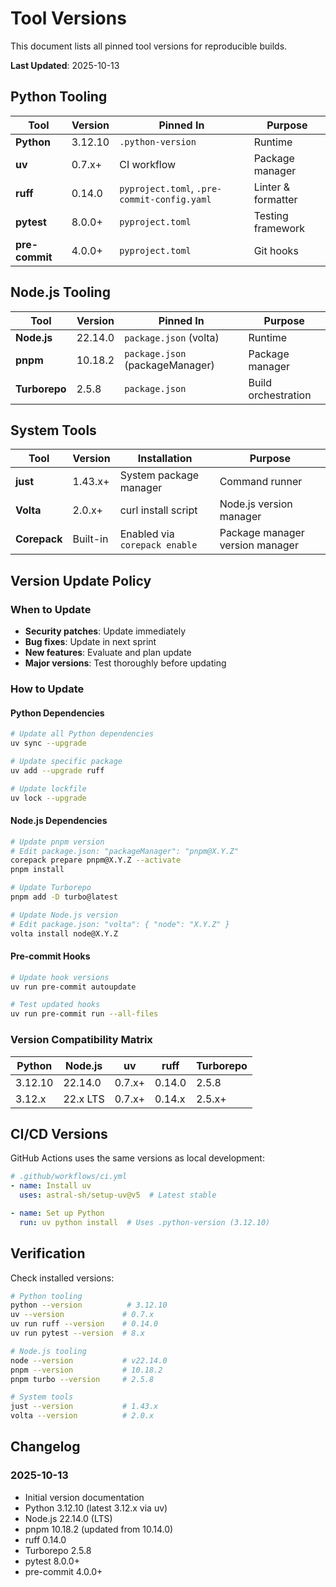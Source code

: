 # Tool Versions

This document lists all pinned tool versions for reproducible builds.

**Last Updated**: 2025-10-13

## Python Tooling

| Tool | Version | Pinned In | Purpose |
|------|---------|-----------|---------|
| **Python** | 3.12.10 | `.python-version` | Runtime |
| **uv** | 0.7.x+ | CI workflow | Package manager |
| **ruff** | 0.14.0 | `pyproject.toml`, `.pre-commit-config.yaml` | Linter & formatter |
| **pytest** | 8.0.0+ | `pyproject.toml` | Testing framework |
| **pre-commit** | 4.0.0+ | `pyproject.toml` | Git hooks |

## Node.js Tooling

| Tool | Version | Pinned In | Purpose |
|------|---------|-----------|---------|
| **Node.js** | 22.14.0 | `package.json` (volta) | Runtime |
| **pnpm** | 10.18.2 | `package.json` (packageManager) | Package manager |
| **Turborepo** | 2.5.8 | `package.json` | Build orchestration |

## System Tools

| Tool | Version | Installation | Purpose |
|------|---------|--------------|---------|
| **just** | 1.43.x+ | System package manager | Command runner |
| **Volta** | 2.0.x+ | curl install script | Node.js version manager |
| **Corepack** | Built-in | Enabled via `corepack enable` | Package manager version manager |

## Version Update Policy

### When to Update

- **Security patches**: Update immediately
- **Bug fixes**: Update in next sprint
- **New features**: Evaluate and plan update
- **Major versions**: Test thoroughly before updating

### How to Update

#### Python Dependencies
```bash
# Update all Python dependencies
uv sync --upgrade

# Update specific package
uv add --upgrade ruff

# Update lockfile
uv lock --upgrade
```

#### Node.js Dependencies
```bash
# Update pnpm version
# Edit package.json: "packageManager": "pnpm@X.Y.Z"
corepack prepare pnpm@X.Y.Z --activate
pnpm install

# Update Turborepo
pnpm add -D turbo@latest

# Update Node.js version
# Edit package.json: "volta": { "node": "X.Y.Z" }
volta install node@X.Y.Z
```

#### Pre-commit Hooks
```bash
# Update hook versions
uv run pre-commit autoupdate

# Test updated hooks
uv run pre-commit run --all-files
```

### Version Compatibility Matrix

| Python | Node.js | uv | ruff | Turborepo |
|--------|---------|-------|------|-----------|
| 3.12.10 | 22.14.0 | 0.7.x+ | 0.14.0 | 2.5.8 |
| 3.12.x | 22.x LTS | 0.7.x+ | 0.14.x | 2.5.x+ |

## CI/CD Versions

GitHub Actions uses the same versions as local development:

```yaml
# .github/workflows/ci.yml
- name: Install uv
  uses: astral-sh/setup-uv@v5  # Latest stable

- name: Set up Python
  run: uv python install  # Uses .python-version (3.12.10)
```

## Verification

Check installed versions:

```bash
# Python tooling
python --version          # 3.12.10
uv --version             # 0.7.x
uv run ruff --version    # 0.14.0
uv run pytest --version  # 8.x

# Node.js tooling
node --version           # v22.14.0
pnpm --version           # 10.18.2
pnpm turbo --version     # 2.5.8

# System tools
just --version           # 1.43.x
volta --version          # 2.0.x
```

## Changelog

### 2025-10-13
- Initial version documentation
- Python 3.12.10 (latest 3.12.x via uv)
- Node.js 22.14.0 (LTS)
- pnpm 10.18.2 (updated from 10.14.0)
- ruff 0.14.0
- Turborepo 2.5.8
- pytest 8.0.0+
- pre-commit 4.0.0+

